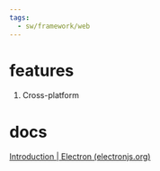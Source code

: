 ```yaml
---
tags:
  - sw/framework/web
---
```


# features
1. Cross-platform
# docs
[Introduction | Electron (electronjs.org)](https://www.electronjs.org/docs/latest)
